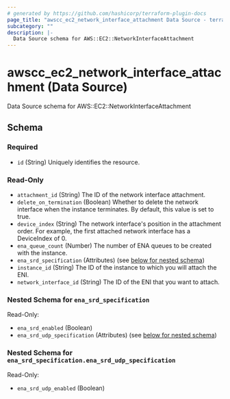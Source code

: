 ```yaml
---
# generated by https://github.com/hashicorp/terraform-plugin-docs
page_title: "awscc_ec2_network_interface_attachment Data Source - terraform-provider-awscc"
subcategory: ""
description: |-
  Data Source schema for AWS::EC2::NetworkInterfaceAttachment
---
```


# awscc_ec2_network_interface_attachment (Data Source)

Data Source schema for AWS::EC2::NetworkInterfaceAttachment



<!-- schema generated by tfplugindocs -->
## Schema

### Required

- `id` (String) Uniquely identifies the resource.

### Read-Only

- `attachment_id` (String) The ID of the network interface attachment.
- `delete_on_termination` (Boolean) Whether to delete the network interface when the instance terminates. By default, this value is set to true.
- `device_index` (String) The network interface's position in the attachment order. For example, the first attached network interface has a DeviceIndex of 0.
- `ena_queue_count` (Number) The number of ENA queues to be created with the instance.
- `ena_srd_specification` (Attributes) (see [below for nested schema](#nestedatt--ena_srd_specification))
- `instance_id` (String) The ID of the instance to which you will attach the ENI.
- `network_interface_id` (String) The ID of the ENI that you want to attach.

<a id="nestedatt--ena_srd_specification"></a>
### Nested Schema for `ena_srd_specification`

Read-Only:

- `ena_srd_enabled` (Boolean)
- `ena_srd_udp_specification` (Attributes) (see [below for nested schema](#nestedatt--ena_srd_specification--ena_srd_udp_specification))

<a id="nestedatt--ena_srd_specification--ena_srd_udp_specification"></a>
### Nested Schema for `ena_srd_specification.ena_srd_udp_specification`

Read-Only:

- `ena_srd_udp_enabled` (Boolean)
